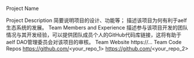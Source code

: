 Project Name

Project Description
简要说明项目的设计、功能等；
描述该项目为何有利于aelf生态系统的发展。
Team Members and Experience
描述参与该项目开发的团队情况与其开发经验，可以提供团队成员个人的GitHub代码库链接，这将有助于aelf DAO管理委员会对该项目的审核。
Team Website
https://...
Team Code Repos
https://github.com/<your_repo_1>
https://github.com/<your_repo_2>
